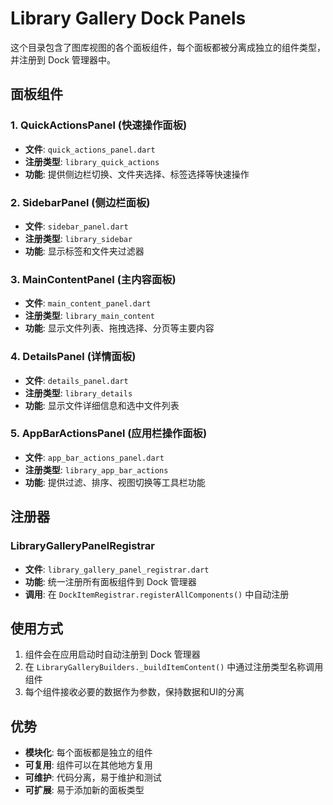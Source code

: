 # Library Gallery Dock Panels

这个目录包含了图库视图的各个面板组件，每个面板都被分离成独立的组件类型，并注册到 Dock 管理器中。

## 面板组件

### 1. QuickActionsPanel (快速操作面板)
- **文件**: `quick_actions_panel.dart`
- **注册类型**: `library_quick_actions`
- **功能**: 提供侧边栏切换、文件夹选择、标签选择等快速操作

### 2. SidebarPanel (侧边栏面板)
- **文件**: `sidebar_panel.dart`
- **注册类型**: `library_sidebar`
- **功能**: 显示标签和文件夹过滤器

### 3. MainContentPanel (主内容面板)
- **文件**: `main_content_panel.dart`
- **注册类型**: `library_main_content`
- **功能**: 显示文件列表、拖拽选择、分页等主要内容

### 4. DetailsPanel (详情面板)
- **文件**: `details_panel.dart`
- **注册类型**: `library_details`
- **功能**: 显示文件详细信息和选中文件列表

### 5. AppBarActionsPanel (应用栏操作面板)
- **文件**: `app_bar_actions_panel.dart`
- **注册类型**: `library_app_bar_actions`
- **功能**: 提供过滤、排序、视图切换等工具栏功能

## 注册器

### LibraryGalleryPanelRegistrar
- **文件**: `library_gallery_panel_registrar.dart`
- **功能**: 统一注册所有面板组件到 Dock 管理器
- **调用**: 在 `DockItemRegistrar.registerAllComponents()` 中自动注册

## 使用方式

1. 组件会在应用启动时自动注册到 Dock 管理器
2. 在 `LibraryGalleryBuilders._buildItemContent()` 中通过注册类型名称调用组件
3. 每个组件接收必要的数据作为参数，保持数据和UI的分离

## 优势

- **模块化**: 每个面板都是独立的组件
- **可复用**: 组件可以在其他地方复用
- **可维护**: 代码分离，易于维护和测试
- **可扩展**: 易于添加新的面板类型
